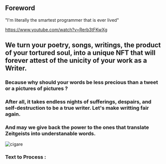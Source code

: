 ## Foreword 

"I'm literally the smartest programmer that is ever lived" 

https://www.youtube.com/watch?v=Rerb3tFKwXg

## We turn your poetry, songs, writings, the product of your tortured soul, into a unique NFT that will forever attest of the unicity of your work as a Writer.

### Because why should your words be less precious than a tweet or a pictures of pictures ? 
### After all, it takes endless nights of sufferings, despairs, and self-destruction to be a true writer. Let's make writting fair again. 
### And may we give back the power to the ones that translate Zeitgeists into understanable words. 

![cigare](https://i1.wp.com/www.mots-surannes.fr/wp-content/uploads/2018/03/mots-surannes-brut-de-pomme.jpg)


### Text to Process :
